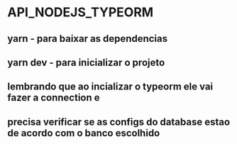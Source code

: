 # API_NODEJS_TYPEORM

## yarn - para baixar as dependencias 
## yarn dev - para inicializar o projeto
## lembrando que ao incializar o typeorm ele vai fazer a connection e 
## precisa verificar se as configs do database estao de acordo com o banco escolhido